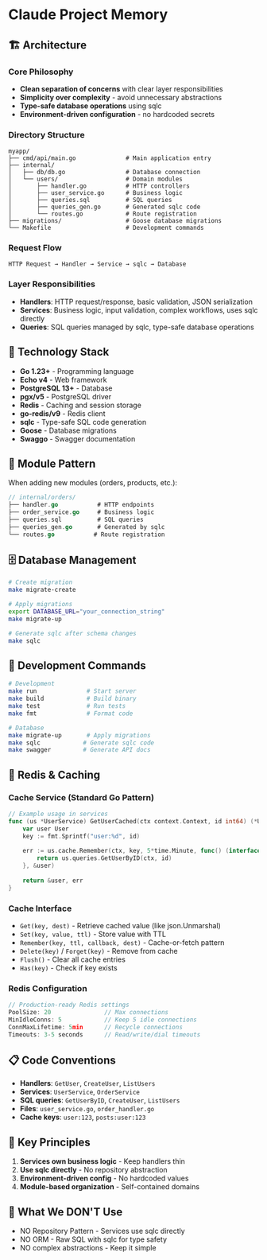 # Claude Project Memory

## 🏗️ Architecture

### Core Philosophy
- **Clean separation of concerns** with clear layer responsibilities
- **Simplicity over complexity** - avoid unnecessary abstractions
- **Type-safe database operations** using sqlc
- **Environment-driven configuration** - no hardcoded secrets

### Directory Structure
```
myapp/
├── cmd/api/main.go              # Main application entry
├── internal/
│   ├── db/db.go                 # Database connection
│   └── users/                   # Domain modules
│       ├── handler.go           # HTTP controllers
│       ├── user_service.go      # Business logic
│       ├── queries.sql          # SQL queries
│       ├── queries_gen.go       # Generated sqlc code
│       └── routes.go            # Route registration
├── migrations/                  # Goose database migrations
└── Makefile                     # Development commands
```

### Request Flow
```
HTTP Request → Handler → Service → sqlc → Database
```

### Layer Responsibilities
- **Handlers**: HTTP request/response, basic validation, JSON serialization
- **Services**: Business logic, input validation, complex workflows, uses sqlc directly
- **Queries**: SQL queries managed by sqlc, type-safe database operations

## 🔧 Technology Stack
- **Go 1.23+** - Programming language
- **Echo v4** - Web framework
- **PostgreSQL 13+** - Database
- **pgx/v5** - PostgreSQL driver
- **Redis** - Caching and session storage
- **go-redis/v9** - Redis client
- **sqlc** - Type-safe SQL code generation
- **Goose** - Database migrations
- **Swaggo** - Swagger documentation

## 📁 Module Pattern
When adding new modules (orders, products, etc.):

```go
// internal/orders/
├── handler.go           # HTTP endpoints
├── order_service.go     # Business logic
├── queries.sql          # SQL queries
├── queries_gen.go       # Generated by sqlc
└── routes.go           # Route registration
```

## 🗄️ Database Management
```bash
# Create migration
make migrate-create

# Apply migrations
export DATABASE_URL="your_connection_string"
make migrate-up

# Generate sqlc after schema changes
make sqlc
```

## 🚀 Development Commands
```bash
# Development
make run              # Start server
make build            # Build binary
make test             # Run tests
make fmt              # Format code

# Database
make migrate-up       # Apply migrations
make sqlc            # Generate sqlc code
make swagger         # Generate API docs
```

## 🔴 Redis & Caching

### Cache Service (Standard Go Pattern)
```go
// Example usage in services
func (us *UserService) GetUserCached(ctx context.Context, id int64) (*User, error) {
    var user User
    key := fmt.Sprintf("user:%d", id)
    
    err := us.cache.Remember(ctx, key, 5*time.Minute, func() (interface{}, error) {
        return us.queries.GetUserByID(ctx, id)
    }, &user)
    
    return &user, err
}
```

### Cache Interface
- `Get(key, dest)` - Retrieve cached value (like json.Unmarshal)
- `Set(key, value, ttl)` - Store value with TTL
- `Remember(key, ttl, callback, dest)` - Cache-or-fetch pattern
- `Delete(key)` / `Forget(key)` - Remove from cache
- `Flush()` - Clear all cache entries
- `Has(key)` - Check if key exists

### Redis Configuration
```go
// Production-ready Redis settings
PoolSize: 20               // Max connections
MinIdleConns: 5            // Keep 5 idle connections  
ConnMaxLifetime: 5min      // Recycle connections
Timeouts: 3-5 seconds      // Read/write/dial timeouts
```

## 📋 Code Conventions
- **Handlers**: `GetUser`, `CreateUser`, `ListUsers`
- **Services**: `UserService`, `OrderService`
- **SQL queries**: `GetUserByID`, `CreateUser`, `ListUsers`
- **Files**: `user_service.go`, `order_handler.go`
- **Cache keys**: `user:123`, `posts:user:123`

## 🎯 Key Principles
1. **Services own business logic** - Keep handlers thin
2. **Use sqlc directly** - No repository abstraction
3. **Environment-driven config** - No hardcoded values
4. **Module-based organization** - Self-contained domains

## 🚫 What We DON'T Use
- NO Repository Pattern - Services use sqlc directly
- NO ORM - Raw SQL with sqlc for type safety
- NO complex abstractions - Keep it simple